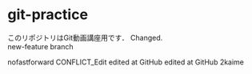 # git-practice
このリポジトリはGit動画講座用です．
Changed.  
new-feature branch

nofastforward
CONFLICT_Edit
edited at GitHub
edited at GitHub 2kaime
